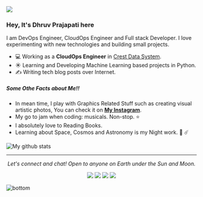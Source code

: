 <img src="https://github.com/imdhruv99/imdhruv99/blob/master/readme/photo.jpg">

### Hey, It's Dhruv Prajapati here
I am DevOps Engineer, CloudOps Engineer and Full stack Developer. I love experimenting with new technologies and building small projects.

- 💻 Working as a **CloudOps Engineer** in [Crest Data System](https://www.crestdatasys.com/a).
- ☀️ Learning and Developing Machine Learning based projects in Python.
- ✍️ Writing tech blog posts over Internet.

##### Some Othe Facts about Me!!
  - In mean time, I play with Graphics Related Stuff such as creating visual artistic photos, 
      You can check it on **[My Instagram](https://www.instagram.com/imdhruv_28)**. 
  - My go to jam when coding: musicals. Non-stop. ⭐️
  - I absolutely love to Reading Books.
  - Learning about Space, Cosmos and Astronomy is my Night work. 🌌 ☄️
 
  ![My github stats](https://github-readme-stats.vercel.app/api?username=imdhruv99&show_icons=true)
 
<hr>
<p align="center">
  <i>Let's connect and chat! Open to anyone on Earth under the Sun and Moon.</i>

  <p align="center">
    <a href="https://twitter.com/imdhruv_28" alt="Twitter"><img src="https://github.com/imdhruv99/imdhruv99/blob/master/readme/twitter-fill.svg"></a>
    <a href="https://twitter.com/imdhruv_28" alt="Twitter"><i class="fa fa-facebook"></i></a>
    <a href="https://www.linkedin.com/in/dhruv-prajapati-151b88176/" alt="Linkedin"><img src="https://github.com/imdhruv99/imdhruv99/blob/master/readme/linkedin-fill.svg"></a>
    <a href="mailto:dpdhruvprajapati@gmail.com" alt="Contact me"><img src="https://github.com/imdhruv99/imdhruv99/blob/master/readme/mail-fill.svg"></a>
    <a href="https://imdhruv99.github.io" alt="My site"><img src="https://github.com/imdhruv99/imdhruv99/blob/master/readme/external-link-line.svg"></a>
  </p>
  
</p>

<img src="https://github.com/imdhruv99/imdhruv99/blob/master/readme/bottom.svg" alt="bottom">
